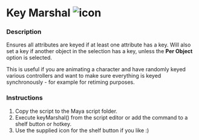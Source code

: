 # Key Marshal ![icon]( https://github.com/mortentoo/Maya/raw/master/keyMarshal/icon/keyMarshal.png )

### Description


Ensures all attributes are keyed if at least one attribute has a key. Will also set a key if another object in the selection has a key, unless the **Per Object** option is selected.

This is useful if you are animating a character and have randomly keyed various controllers and want to make sure everything is keyed synchronously - for example for retiming purposes.

### Instructions
1. Copy the script to the Maya script folder.
2. Execute keyMarshal() from the script editor or add the command to a shelf button or hotkey.
3. Use the supplied icon for the shelf button if you like :)